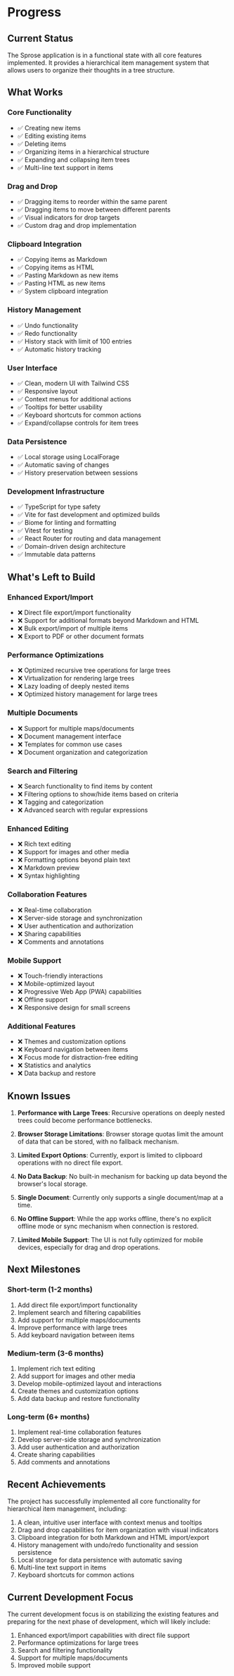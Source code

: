 # Progress

## Current Status

The Sprose application is in a functional state with all core features implemented. It provides a hierarchical item management system that allows users to organize their thoughts in a tree structure.

## What Works

### Core Functionality

- ✅ Creating new items
- ✅ Editing existing items
- ✅ Deleting items
- ✅ Organizing items in a hierarchical structure
- ✅ Expanding and collapsing item trees
- ✅ Multi-line text support in items

### Drag and Drop

- ✅ Dragging items to reorder within the same parent
- ✅ Dragging items to move between different parents
- ✅ Visual indicators for drop targets
- ✅ Custom drag and drop implementation

### Clipboard Integration

- ✅ Copying items as Markdown
- ✅ Copying items as HTML
- ✅ Pasting Markdown as new items
- ✅ Pasting HTML as new items
- ✅ System clipboard integration

### History Management

- ✅ Undo functionality
- ✅ Redo functionality
- ✅ History stack with limit of 100 entries
- ✅ Automatic history tracking

### User Interface

- ✅ Clean, modern UI with Tailwind CSS
- ✅ Responsive layout
- ✅ Context menus for additional actions
- ✅ Tooltips for better usability
- ✅ Keyboard shortcuts for common actions
- ✅ Expand/collapse controls for item trees

### Data Persistence

- ✅ Local storage using LocalForage
- ✅ Automatic saving of changes
- ✅ History preservation between sessions

### Development Infrastructure

- ✅ TypeScript for type safety
- ✅ Vite for fast development and optimized builds
- ✅ Biome for linting and formatting
- ✅ Vitest for testing
- ✅ React Router for routing and data management
- ✅ Domain-driven design architecture
- ✅ Immutable data patterns

## What's Left to Build

### Enhanced Export/Import

- ❌ Direct file export/import functionality
- ❌ Support for additional formats beyond Markdown and HTML
- ❌ Bulk export/import of multiple items
- ❌ Export to PDF or other document formats

### Performance Optimizations

- ❌ Optimized recursive tree operations for large trees
- ❌ Virtualization for rendering large trees
- ❌ Lazy loading of deeply nested items
- ❌ Optimized history management for large trees

### Multiple Documents

- ❌ Support for multiple maps/documents
- ❌ Document management interface
- ❌ Templates for common use cases
- ❌ Document organization and categorization

### Search and Filtering

- ❌ Search functionality to find items by content
- ❌ Filtering options to show/hide items based on criteria
- ❌ Tagging and categorization
- ❌ Advanced search with regular expressions

### Enhanced Editing

- ❌ Rich text editing
- ❌ Support for images and other media
- ❌ Formatting options beyond plain text
- ❌ Markdown preview
- ❌ Syntax highlighting

### Collaboration Features

- ❌ Real-time collaboration
- ❌ Server-side storage and synchronization
- ❌ User authentication and authorization
- ❌ Sharing capabilities
- ❌ Comments and annotations

### Mobile Support

- ❌ Touch-friendly interactions
- ❌ Mobile-optimized layout
- ❌ Progressive Web App (PWA) capabilities
- ❌ Offline support
- ❌ Responsive design for small screens

### Additional Features

- ❌ Themes and customization options
- ❌ Keyboard navigation between items
- ❌ Focus mode for distraction-free editing
- ❌ Statistics and analytics
- ❌ Data backup and restore

## Known Issues

1. **Performance with Large Trees**: Recursive operations on deeply nested trees could become performance bottlenecks.

2. **Browser Storage Limitations**: Browser storage quotas limit the amount of data that can be stored, with no fallback mechanism.

3. **Limited Export Options**: Currently, export is limited to clipboard operations with no direct file export.

4. **No Data Backup**: No built-in mechanism for backing up data beyond the browser's local storage.

5. **Single Document**: Currently only supports a single document/map at a time.

6. **No Offline Support**: While the app works offline, there's no explicit offline mode or sync mechanism when connection is restored.

7. **Limited Mobile Support**: The UI is not fully optimized for mobile devices, especially for drag and drop operations.

## Next Milestones

### Short-term (1-2 months)

1. Add direct file export/import functionality
2. Implement search and filtering capabilities
3. Add support for multiple maps/documents
4. Improve performance with large trees
5. Add keyboard navigation between items

### Medium-term (3-6 months)

1. Implement rich text editing
2. Add support for images and other media
3. Develop mobile-optimized layout and interactions
4. Create themes and customization options
5. Add data backup and restore functionality

### Long-term (6+ months)

1. Implement real-time collaboration features
2. Develop server-side storage and synchronization
3. Add user authentication and authorization
4. Create sharing capabilities
5. Add comments and annotations

## Recent Achievements

The project has successfully implemented all core functionality for hierarchical item management, including:

1. A clean, intuitive user interface with context menus and tooltips
2. Drag and drop capabilities for item organization with visual indicators
3. Clipboard integration for both Markdown and HTML import/export
4. History management with undo/redo functionality and session persistence
5. Local storage for data persistence with automatic saving
6. Multi-line text support in items
7. Keyboard shortcuts for common actions

## Current Development Focus

The current development focus is on stabilizing the existing features and preparing for the next phase of development, which will likely include:

1. Enhanced export/import capabilities with direct file support
2. Performance optimizations for large trees
3. Search and filtering functionality
4. Support for multiple maps/documents
5. Improved mobile support
